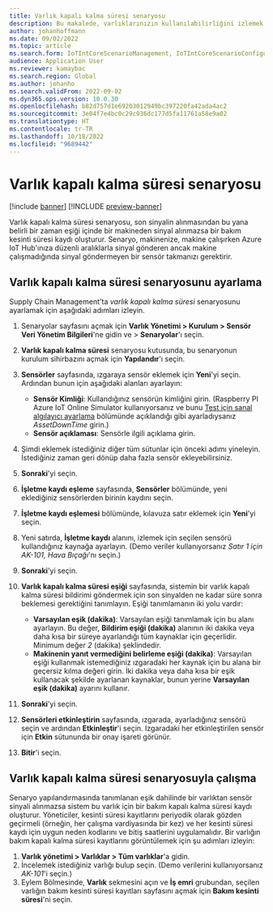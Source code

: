 ```yaml
---
title: Varlık kapalı kalma süresi senaryosu
description: Bu makalede, varlıklarınızın kullanılabilirliğini izlemek için sensör verilerini kullanmanıza olanak tanıyan varlık kapalı kalma süresi senaryosu açıklanmaktadır.
author: johanhoffmann
ms.date: 09/02/2022
ms.topic: article
ms.search.form: IoTIntCoreScenarioManagement, IoTIntCoreScenarioConfigurationWizardV2, EntAssetObjectProductionStop
audience: Application User
ms.reviewer: kamaybac
ms.search.region: Global
ms.author: johanho
ms.search.validFrom: 2022-09-02
ms.dyn365.ops.version: 10.0.30
ms.openlocfilehash: b82d757d1e69203012949bc397220fa42ada4ac2
ms.sourcegitcommit: 3e04f7e4bc0c29c936dc177d5fa11761a58e9a02
ms.translationtype: HT
ms.contentlocale: tr-TR
ms.lasthandoff: 10/18/2022
ms.locfileid: "9689442"
---
```

# <a name="the-asset-downtime-scenario"></a>Varlık kapalı kalma süresi senaryosu

[!include [banner](../includes/banner.md)]
[!INCLUDE [preview-banner](../includes/preview-banner.md)]
<!-- KFM: Preview until further notice -->

Varlık kapalı kalma süresi senaryosu, son sinyalin alınmasından bu yana belirli bir zaman eşiği içinde bir makineden sinyal alınmazsa bir bakım kesinti süresi kaydı oluşturur. Senaryo, makinenize, makine çalışırken Azure IoT Hub'ınıza düzenli aralıklarla sinyal gönderen ancak makine çalışmadığında sinyal göndermeyen bir sensör takmanızı gerektirir.

## <a name="set-up-the-asset-downtime-scenario"></a>Varlık kapalı kalma süresi senaryosunu ayarlama

Supply Chain Management'ta *varlık kapalı kalma süresi* senaryosunu ayarlamak için aşağıdaki adımları izleyin.

1. Senaryolar sayfasını açmak için **Varlık Yönetimi \> Kurulum \> Sensör Veri Yönetim Bilgileri**'ne gidin ve \> **Senaryolar**'ı seçin.
2. **Varlık kapalı kalma süresi** senaryosu kutusunda, bu senaryonun kurulum sihirbazını açmak için **Yapılandır**'ı seçin.
3. **Sensörler** sayfasında, ızgaraya sensör eklemek için **Yeni**'yi seçin. Ardından bunun için aşağıdaki alanları ayarlayın:

    - **Sensör Kimliği**: Kullandığınız sensörün kimliğini girin. (Raspberry PI Azure IoT Online Simulator kullanıyorsanız ve bunu [Test için sanal algılayıcı ayarlama](sdi-set-up-simulated-sensor.md) bölümünde açıklandığı gibi ayarladıysanız *AssetDownTime* girin.)
    - **Sensör açıklaması**: Sensörle ilgili açıklama girin.

4. Şimdi eklemek istediğiniz diğer tüm sütunlar için önceki adımı yineleyin. İstediğiniz zaman geri dönüp daha fazla sensör ekleyebilirsiniz.
5. **Sonraki**'yi seçin.
6. **İşletme kaydı eşleme** sayfasında, **Sensörler** bölümünde, yeni eklediğiniz sensörlerden birinin kaydını seçin.
7. **İşletme kaydı eşlemesi** bölümünde, kılavuza satır eklemek için **Yeni**'yi seçin.
8. Yeni satırda, **İşletme kaydı** alanını, izlemek için seçilen sensörü kullandığınız kaynağa ayarlayın. (Demo veriler kullanıyorsanız *Satır 1 için AK-101, Hava Bıçağı*'nı seçin.)
9. **Sonraki**'yi seçin.
10. **Varlık kapalı kalma süresi eşiği** sayfasında, sistemin bir varlık kapalı kalma süresi bildirimi göndermek için son sinyalden ne kadar süre sonra beklemesi gerektiğini tanımlayın. Eşiği tanımlamanın iki yolu vardır:

    - **Varsayılan eşik (dakika)**: Varsayılan eşiği tanımlamak için bu alanı ayarlayın. Bu değer, **Bildirim eşiği (dakika)** alanının iki dakika veya daha kısa bir süreye ayarlandığı tüm kaynaklar için geçerlidir. Minimum değer *2* (dakika) şeklindedir.
    - **Makinenin yanıt vermediğini belirleme eşiği (dakika)**: Varsayılan eşiği kullanmak istemediğiniz ızgaradaki her kaynak için bu alana bir geçersiz kılma değeri girin. İki dakika veya daha kısa bir eşik kullanacak şekilde ayarlanan kaynaklar, bunun yerine **Varsayılan eşik (dakika)** ayarını kullanır.
11. **Sonraki**'yi seçin.
12. **Sensörleri etkinleştirin** sayfasında, ızgarada, ayarladığınız sensörü seçin ve ardından **Etkinleştir**'i seçin. Izgaradaki her etkinleştirilen sensör için **Etkin** sütununda bir onay işareti görünür.
13. **Bitir**'i seçin.

## <a name="work-with-the-asset-downtime-scenario"></a>Varlık kapalı kalma süresi senaryosuyla çalışma

Senaryo yapılandırmasında tanımlanan eşik dahilinde bir varlıktan sensör sinyali alınmazsa sistem bu varlık için bir bakım kapalı kalma süresi kaydı oluşturur. Yöneticiler, kesinti süresi kayıtlarını periyodik olarak gözden geçirmeli (örneğin, her çalışma vardiyasında bir kez) ve her kesinti süresi kaydı için uygun neden kodlarını ve bitiş saatlerini uygulamalıdır. Bir varlığın bakım kapalı kalma süresi kayıtlarını görüntülemek için şu adımları izleyin:

1. **Varlık yönetimi > Varlıklar > Tüm varlıklar**'a gidin.
2. İncelemek istediğiniz varlığı bulup seçin. (Demo verilerini kullanıyorsanız *AK-101*'i seçin.)
3. Eylem Bölmesinde, **Varlık** sekmesini açın ve **İş emri** grubundan, seçilen varlığın bakım kesinti süresi kayıtları sayfasını açmak için **Bakım kesinti süresi**'ni seçin.
